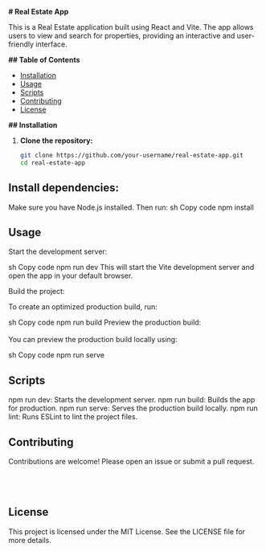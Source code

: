 **# Real Estate App**

This is a Real Estate application built using React and Vite. The app allows users to view and search for properties, providing an interactive and user-friendly interface.

**## Table of Contents**

- [Installation](#installation)
- [Usage](#usage)
- [Scripts](#scripts)
- [Contributing](#contributing)
- [License](#license)

**## Installation**

1. **Clone the repository:**

   ```sh
   git clone https://github.com/your-username/real-estate-app.git
   cd real-estate-app
## Install dependencies:

Make sure you have Node.js installed. Then run:
sh
Copy code
npm install
## Usage

Start the development server:

sh
Copy code
npm run dev
This will start the Vite development server and open the app in your default browser.

Build the project:

To create an optimized production build, run:

sh
Copy code
npm run build
Preview the production build:
<br></br>
You can preview the production build locally using:

sh
Copy code
npm run serve
## Scripts

npm run dev: Starts the development server.
npm run build: Builds the app for production.
npm run serve: Serves the production build locally.
npm run lint: Runs ESLint to lint the project files.
## Contributing

Contributions are welcome! Please open an issue or submit a pull request.
<br></br>
<br></br>

## License

This project is licensed under the MIT License. See the LICENSE file for more details.
